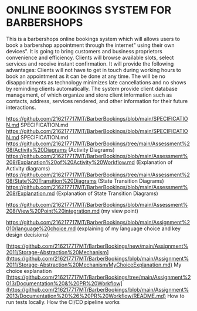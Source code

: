 # ONLINE BOOKINGS SYSTEM FOR BARBERSHOPS

 This is a barbershops online bookings system which will allows users to book a barbershop appointment through the internet" using their own devices". It is going to bring customers and business proprietors convenience and efficiency. Clients will browse available slots, select services and receive instant confirmation. It will provide the following advantages:
Clients will not have to get in touch during working hours to book an appointment as it can be done at any time. The will be no disappointments as technology minimizes late cancellations and no shows by reminding clients automatically. The system provide client database management, of which organize and store client information such as contacts, address, services rendered, and other information for their future interactions.

https://github.com/216217717MT/BarberBookings/blob/main/SPECIFICATION.md SPECIFICATION.md
https://github.com/216217717MT/BarberBookings/blob/main/SPECIFICATION.md SPECIFICATION.md
https://github.com/216217717MT/BarberBookings/tree/main/Assessment%208/Activity%20Diagrams (Activity Diagrams)
https://github.com/216217717MT/BarberBookings/blob/main/Assessment%208/Explanation%20of%20Activity%20Workflow.md (Explanation of Activity diagrams) 
https://github.com/216217717MT/BarberBookings/tree/main/Assessment%208/State%20Transition%20Diagrams (State Transition Diagrams)    
https://github.com/216217717MT/BarberBookings/blob/main/Assessment%208/Explanation.md (Explanation of State Transition Diagrams)

https://github.com/216217717MT/BarberBookings/blob/main/Assessment%208/View%20Point%20integration.md (my view point)

https://github.com/216217717MT/BarberBookings/blob/main/Assignment%2010/language%20choice.md 
(explaining of my language choice and key design decisions)

[https://github.com/216217717MT/BarberBookings/new/main/Assignment%2011/Storage-Abstraction%20Mechanism](https://github.com/216217717MT/BarberBookings/blob/main/Assignment%2011/Storage-Abstraction%20Mechanism/MyChoiceExplanation.md)  My choice explanation
[https://github.com/216217717MT/BarberBookings/tree/main/Assignment%2013/Documentation%20&%20PR%20Workflow](https://github.com/216217717MT/BarberBookings/blob/main/Assignment%2013/Documentation%20%26%20PR%20Workflow/README.md)  How to run tests locally. How the CI/CD pipeline works
